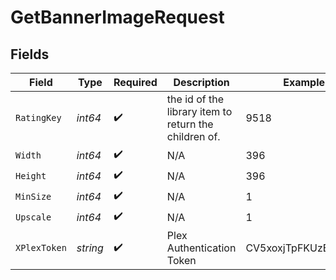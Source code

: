 # GetBannerImageRequest


## Fields

| Field                                                 | Type                                                  | Required                                              | Description                                           | Example                                               |
| ----------------------------------------------------- | ----------------------------------------------------- | ----------------------------------------------------- | ----------------------------------------------------- | ----------------------------------------------------- |
| `RatingKey`                                           | *int64*                                               | :heavy_check_mark:                                    | the id of the library item to return the children of. | 9518                                                  |
| `Width`                                               | *int64*                                               | :heavy_check_mark:                                    | N/A                                                   | 396                                                   |
| `Height`                                              | *int64*                                               | :heavy_check_mark:                                    | N/A                                                   | 396                                                   |
| `MinSize`                                             | *int64*                                               | :heavy_check_mark:                                    | N/A                                                   | 1                                                     |
| `Upscale`                                             | *int64*                                               | :heavy_check_mark:                                    | N/A                                                   | 1                                                     |
| `XPlexToken`                                          | *string*                                              | :heavy_check_mark:                                    | Plex Authentication Token                             | CV5xoxjTpFKUzBTShsaf                                  |